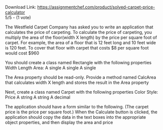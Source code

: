 Download Link: https://assignmentchef.com/product/solved-carpet-price-calculator
<br>
5/5 - (1 vote)

The Westfield Carpet Company has asked you to write an application that calculates the price of carpeting. To calculate the price of carpeting, you multiply the area of the floor(width X length) by the price per square foot of carpet. For example, the area of a floor that is 12 feet long and 10 feet wide is 120 feet. To cover that floor with carpet that costs $8 per square foot would cost $960



You should create a class named Rectangle with the following properties Width Length Area: A single A single A single

The Area property should be read-only. Provide a method named CalcArea that calculates width X length and stores the result in the Area property

Next, create a class named Carpet with the following properties Color Style: Price A string A string A decimal

The application should have a form similar to the following. (The carpet price is the price per square foot.) When the Calculate button is clicked, the application should copy the data in the text boxes into the appropriate object properties, and then display the area and price